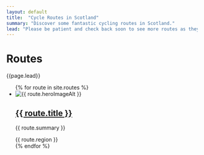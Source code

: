 ```yaml
---
layout: default
title:  "Cycle Routes in Scotland"
summary: "Discover some fantastic cycling routes in Scotland."
lead: "Please be patient and check back soon to see more routes as they are added."
---
```


<div class="container py-5 text-light">
  <h1>Routes</h1>
  <p class="lead">{{page.lead}}</p>
  <ul class="list-unstyled card-columns mt-5">
    {% for route in site.routes %}
      <li class="card bg-dark text-light border border-secondary">
        <img src="{{route.heroImagePath | prepend: site.baseurl}}" class="card-img-top" alt="{{ route.heroImageAlt }}">
        <div class="card-body">
        <h2 class="card-title h5"><a class="stretched-link" href="{{ route.url }}">{{ route.title }}</a></h2>
        <p>{{ route.summary }}</p>
        </div>
        <div class="card-footer">
          <span class="text-muted">{{ route.region }}</span>
        </div>
      </li>
    {% endfor %}
  </ul>
</div>